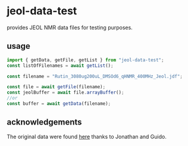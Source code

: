 # jeol-data-test

provides JEOL NMR data files for testing purposes.

## usage

```js
import { getData, getFile, getList } from "jeol-data-test";
const listOfFilenames = await getList();

const filename = "Rutin_3080ug200uL_DMSOd6_qHNMR_400MHz_Jeol.jdf";

const file = await getFile(filename);
const jeolBuffer = await file.arrayBuffer();
//or
const buffer = await getData(filename);

```
## acknowledgements
The original data were found [here](https://dataverse.harvard.edu/dataset.xhtml?persistentId=doi:10.7910/DVN/ZAZDNM) thanks to Jonathan and Guido.
